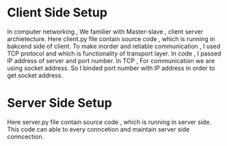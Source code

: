# Client Side Setup
In computer networking , We familier with Master-slave , client server archietecture. Here client.py file contain source code , which is running in bakcend side of client. To make 
inorder and reliable communication , I used TCP protocol and which is functionality of transport layer. In code , I passed IP address of server and port number. In TCP , For communication
we are using socket address. So I binded port number with IP address in order to get socket address.    

# Server Side Setup
Here server.py file contain source code , which is running in server side. This code can able to every conncetion and maintain server side conncection. 
